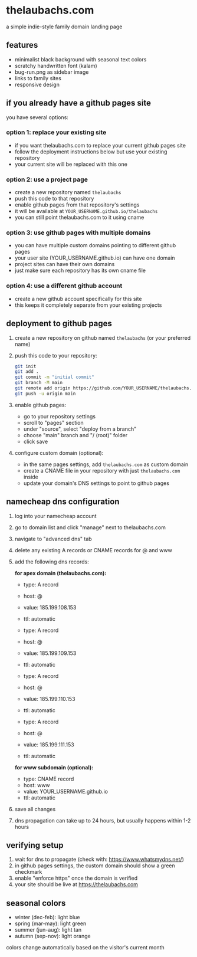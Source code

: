# thelaubachs.com

a simple indie-style family domain landing page

## features
- minimalist black background with seasonal text colors
- scratchy handwritten font (kalam)
- bug-run.png as sidebar image
- links to family sites
- responsive design

## if you already have a github pages site

you have several options:

### option 1: replace your existing site
- if you want thelaubachs.com to replace your current github pages site
- follow the deployment instructions below but use your existing repository
- your current site will be replaced with this one

### option 2: use a project page
- create a new repository named `thelaubachs` 
- push this code to that repository
- enable github pages from that repository's settings
- it will be available at `YOUR_USERNAME.github.io/thelaubachs`
- you can still point thelaubachs.com to it using cname

### option 3: use github pages with multiple domains
- you can have multiple custom domains pointing to different github pages
- your user site (YOUR_USERNAME.github.io) can have one domain
- project sites can have their own domains
- just make sure each repository has its own cname file

### option 4: use a different github account
- create a new github account specifically for this site
- this keeps it completely separate from your existing projects

## deployment to github pages

1. create a new repository on github named `thelaubachs` (or your preferred name)

2. push this code to your repository:
   ```bash
   git init
   git add .
   git commit -m "initial commit"
   git branch -M main
   git remote add origin https://github.com/YOUR_USERNAME/thelaubachs.git
   git push -u origin main
   ```

3. enable github pages:
   - go to your repository settings
   - scroll to "pages" section
   - under "source", select "deploy from a branch"
   - choose "main" branch and "/ (root)" folder
   - click save

4. configure custom domain (optional):
   - in the same pages settings, add `thelaubachs.com` as custom domain
   - create a CNAME file in your repository with just `thelaubachs.com` inside
   - update your domain's DNS settings to point to github pages

## namecheap dns configuration

1. log into your namecheap account
2. go to domain list and click "manage" next to thelaubachs.com
3. navigate to "advanced dns" tab
4. delete any existing A records or CNAME records for @ and www
5. add the following dns records:

   **for apex domain (thelaubachs.com):**
   - type: A record
   - host: @
   - value: 185.199.108.153
   - ttl: automatic
   
   - type: A record
   - host: @
   - value: 185.199.109.153
   - ttl: automatic
   
   - type: A record
   - host: @
   - value: 185.199.110.153
   - ttl: automatic
   
   - type: A record
   - host: @
   - value: 185.199.111.153
   - ttl: automatic

   **for www subdomain (optional):**
   - type: CNAME record
   - host: www
   - value: YOUR_USERNAME.github.io
   - ttl: automatic

6. save all changes
7. dns propagation can take up to 24 hours, but usually happens within 1-2 hours

## verifying setup

1. wait for dns to propagate (check with: https://www.whatsmydns.net/)
2. in github pages settings, the custom domain should show a green checkmark
3. enable "enforce https" once the domain is verified
4. your site should be live at https://thelaubachs.com

## seasonal colors
- winter (dec-feb): light blue
- spring (mar-may): light green  
- summer (jun-aug): light tan
- autumn (sep-nov): light orange

colors change automatically based on the visitor's current month 